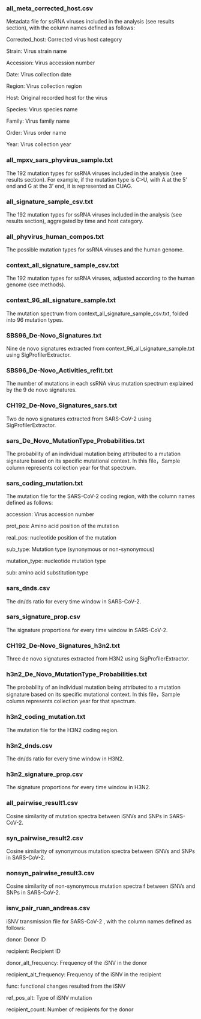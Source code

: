 ### all_meta_corrected_host.csv

Metadata file for ssRNA viruses included in the analysis (see results section), with the column names defined as follows:

Corrected_host: Corrected virus host category

Strain: Virus strain name

Accession: Virus accession number

Date: Virus collection date

Region: Virus collection region

Host: Original recorded host for the virus

Species: Virus species name

Family: Virus family name

Order: Virus order name

Year: Virus collection year

 

### all_mpxv_sars_phyvirus_sample.txt

The 192 mutation types for ssRNA viruses included in the analysis (see results section). For example, if the mutation type is C>U, with A at the 5’ end and G at the 3’ end, it is represented as CUAG.

 

### all_signature_sample_csv.txt

The 192 mutation types for ssRNA viruses included in the analysis (see results section), aggregated by time and host category.

 

### all_phyvirus_human_compos.txt

The possible mutation types for ssRNA viruses and the human genome. 

 

### context_all_signature_sample_csv.txt

The 192 mutation types for ssRNA viruses, adjusted according to the human genome (see methods).

 

### context_96_all_signature_sample.txt

The mutation spectrum from context_all_signature_sample_csv.txt, folded into 96 mutation types.

 

### SBS96_De-Novo_Signatures.txt

Nine de novo signatures extracted from context_96_all_signature_sample.txt using SigProfilerExtractor.

 

### SBS96_De-Novo_Activities_refit.txt

The number of mutations in each ssRNA virus mutation spectrum explained by the 9 de novo signatures.

 

### CH192_De-Novo_Signatures_sars.txt

Two de novo signatures extracted from SARS-CoV-2 using SigProfilerExtractor.

 

### sars_De_Novo_MutationType_Probabilities.txt

The probability of an individual mutation being attributed to a mutation signature based on its specific mutational context. In this file，Sample column represents collection year for that spectrum.

 

### sars_coding_mutation.txt

The mutation file for the SARS-CoV-2 coding region, with the column names defined as follows:

accession: Virus accession number

prot_pos: Amino acid position of the mutation

real_pos: nucleotide position of the mutation

sub_type: Mutation type (synonymous or non-synonymous)

mutation_type: nucleotide mutation type

sub: amino acid substitution type



### sars_dnds.csv

The dn/ds ratio for every time window  in SARS-CoV-2.



### sars_signature_prop.csv

The signature proportions for every time window in SARS-CoV-2. 



 

### CH192_De-Novo_Signatures_h3n2.txt

Three de novo signatures extracted from H3N2 using SigProfilerExtractor.

 

### h3n2_De_Novo_MutationType_Probabilities.txt

The probability of an individual mutation being attributed to a mutation signature based on its specific mutational context. In this file，Sample column represents collection year for that spectrum.

 

### h3n2_coding_mutation.txt

The mutation file for the H3N2 coding region.

 

### h3n2_dnds.csv

The dn/ds ratio for every time window  in H3N2.



### h3n2_signature_prop.csv

The signature proportions for every time window in H3N2. 

 

### all_pairwise_result1.csv

Cosine similarity of mutation spectra between iSNVs and SNPs in SARS-CoV-2.

 

### syn_pairwise_result2.csv

Cosine similarity of synonymous mutation spectra between iSNVs and SNPs in SARS-CoV-2.

 

### nonsyn_pairwise_result3.csv

Cosine similarity of non-synonymous mutation spectra f between iSNVs and SNPs in SARS-CoV-2.

 

### isnv_pair_ruan_andreas.csv

iSNV transmission file for SARS-CoV-2 , with the column names defined as follows:

donor: Donor ID

recipient: Recipient ID

donor_alt_frequency: Frequency of the iSNV in the donor

recipient_alt_frequency: Frequency of the iSNV in the recipient

func: functional changes resulted from the iSNV 

ref_pos_alt: Type of iSNV mutation

recipient_count: Number of recipients for the donor